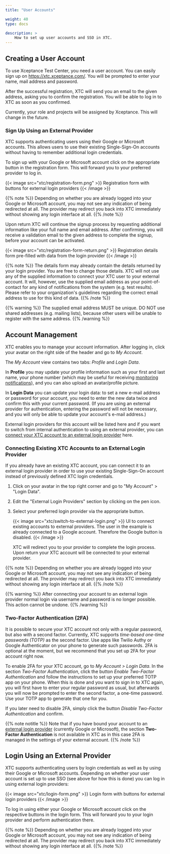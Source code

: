 ```yaml
---
title: "User Accounts"

weight: 40
type: docs

description: >
    How to set up user accounts and SSO in XTC.
---
```


## Creating a User Account

To use Xceptance Test Center, you need a user account. You can easily sign up on https://xtc.xceptance.com/. You will be prompted to enter your name, mail address and password.

After the successful registration, XTC will send you an email to the given address, asking you to confirm the registration. You will be able to log in to XTC as soon as you confirmed.

Currently, your role and projects will be assigned by Xceptance. This will change in the future.

### Sign Up Using an External Provider

XTC supports authenticating users using their Google or Microsoft accounts. This allows users to use their existing Single-Sign-On accounts without having to remember additional login credentials.

To sign up with your Google or Microsoft account click on the appropriate button in the registration form. This will forward you to your preferred provider to log in.

{{< image src="xtc/registration-form.png" >}}
Registration form with buttons for external login providers
{{< /image >}}

{{% note %}}
Depending on whether you are already logged into your Google or Microsoft account, you may not see any indication of being redirected at all. The provider may redirect you back into XTC immediately without showing any login interface at all.
{{% /note %}}

Upon return XTC will continue the signup process by requesting additional information like your full name and email address. After confirming, you will receive a validation email to the given address to complete the signup, before your account can be activated.

{{< image src="xtc/registration-form-return.png" >}}
Registration details form pre-filled with data from the login provider
{{< /image >}}

{{% note %}}
The details form may already contain the details returned by your login provider. You are free to change those details. XTC will not use any of the supplied information to connect your XTC user to your external account. It will, however, use the supplied email address as your point-of-contact for any kind of notifications from the system (e.g. test results). Please refer to your organization's guidelines regarding the correct email address to use for this kind of data.
{{% /note %}}

{{% warning %}}
The supplied email address MUST be unique. DO NOT use shared addresses (e.g. mailing lists), because other users will be unable to register with the same address.
{{% /warning %}}

## Account Management

XTC enables you to manage your account information. After logging in, click your avatar on the right side of the header and go to _My Account_. 

The _My Account_ view contains two tabs: _Profile_ and _Login Data_. 

In **Profile** you may update your profile information such as your first and last name, your phone number (which may be useful for receiving [monitoring notifications](../monitoring/440-scenario-setup/#notifications)), and you can also upload an avatar/profile picture.

In **Login Data** you can update your login data: to set a new e-mail address or password for your account, you need to enter the new data twice and confirm this with your current password. (If you are using an external provider for authentication, entering the password will not be necessary, and you will only be able to update your account's e-mail address.)

External login providers for this account will be listed here and if you want to switch from internal authentication to using an external provider, you can [connect your XTC account to an external login provider](#connecting-existing-xtc-accounts-to-an-external-login-provider) here.

### Connecting Existing XTC Accounts to an External Login Provider

If you already have an existing XTC account, you can connect it to an external login provider in order to use your existing Single-Sign-On account instead of previously defined XTC login credentials.

1. Click on your avatar in the top right corner and go to "My Account" > "Login Data".
2. Edit the "External Login Providers" section by clicking on the pen icon.
3. Select your preferred login provider via the appropriate button.

   {{< image src="xtc/switch-to-external-login.png" >}}
  UI to connect existing accounts to external providers. The user in the example is already connected to a Google account. Therefore the Google button is disabled.
   {{< /image >}}

   XTC will redirect you to your provider to complete the login process. Upon return your XTC account will be connected to your external provider.

{{% note %}}
Depending on whether you are already logged into your Google or Microsoft account, you may not see any indication of being redirected at all. The provider may redirect you back into XTC immediately without showing any login interface at all.
{{% /note %}}

{{% warning %}}
After connecting your account to an external login provider normal login via username and password is no longer possible. This action cannot be undone.
{{% /warning %}}

### Two-Factor Authentication (2FA)

It is possible to secure your XTC account not only with a regular password, but also with a second factor. Currently, XTC supports _time-based one-time passwords (TOTP)_ as the second factor. Use apps like Twilio Authy or Google Authenticator on your phone to generate such passwords. 2FA is optional at the moment, but we recommend that you set up 2FA for your account right now.

To enable 2FA for your XTC account, go to _My Account > Login Data_. In the section _Two-Factor Authentication_, click the button _Enable Two-Factor Authentication_ and follow the instructions to set up your preferred TOTP app on your phone. When this is done and you want to sign in to XTC again, you will first have to enter your regular password as usual, but afterwards you will now be prompted to enter the second factor, a one-time password. Use your TOTP app to generate that one for you.

If you later need to disable 2FA, simply click the button _Disable Two-Factor Authentication_ and confirm.

{{% note notitle %}}
Note that if you have bound your account to an [external login provider](#connecting-existing-xtc-accounts-to-an-external-login-provider) (currently Google or Microsoft), the section **Two-Factor Authentication** is not available in XTC as in this case 2FA is managed in the settings of your external account.
{{% /note %}}

## Login Using an External Provider

XTC supports authenticating users by login credentials as well as by using their Google or Microsoft accounts. Depending on whether your user account is set up to use SSO (see above for how this is done) you can log in using external login providers:

{{< image src="xtc/login-form.png" >}}
Login form with buttons for external login providers
{{< /image >}}

To log in using either your Google or Microsoft account click on the respective buttons in the login form. This will forward you to your login provider and perform authentication there.

{{% note %}}
Depending on whether you are already logged into your Google or Microsoft account, you may not see any indication of being redirected at all. The provider may redirect you back into XTC immediately without showing any login interface at all.
{{% /note %}}
